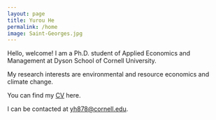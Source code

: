 ```yaml
---
layout: page
title: Yurou He
permalink: /home
image: Saint-Georges.jpg
---
```


Hello, welcome! I am a Ph.D. student of Applied Economics and Management at Dyson School of Cornell University.

My research interests are environmental and resource economics and climate change.

You can find my [CV](https://www.dropbox.com/s/v6el1o7klibgjp6/Curriculum_Vitae_hyr.pdf?dl=0) here.

I can be contacted at [yh878@cornell.edu](mailto:yh878@cornell.edu). 
